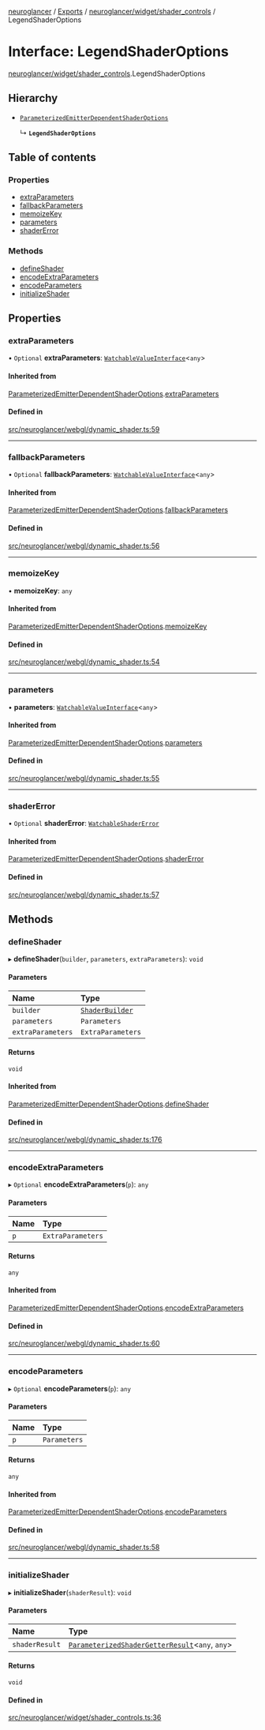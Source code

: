 [neuroglancer](../README.md) / [Exports](../modules.md) / [neuroglancer/widget/shader\_controls](../modules/neuroglancer_widget_shader_controls.md) / LegendShaderOptions

# Interface: LegendShaderOptions

[neuroglancer/widget/shader_controls](../modules/neuroglancer_widget_shader_controls.md).LegendShaderOptions

## Hierarchy

- [`ParameterizedEmitterDependentShaderOptions`](neuroglancer_webgl_dynamic_shader.ParameterizedEmitterDependentShaderOptions.md)

  ↳ **`LegendShaderOptions`**

## Table of contents

### Properties

- [extraParameters](neuroglancer_widget_shader_controls.LegendShaderOptions.md#extraparameters)
- [fallbackParameters](neuroglancer_widget_shader_controls.LegendShaderOptions.md#fallbackparameters)
- [memoizeKey](neuroglancer_widget_shader_controls.LegendShaderOptions.md#memoizekey)
- [parameters](neuroglancer_widget_shader_controls.LegendShaderOptions.md#parameters)
- [shaderError](neuroglancer_widget_shader_controls.LegendShaderOptions.md#shadererror)

### Methods

- [defineShader](neuroglancer_widget_shader_controls.LegendShaderOptions.md#defineshader)
- [encodeExtraParameters](neuroglancer_widget_shader_controls.LegendShaderOptions.md#encodeextraparameters)
- [encodeParameters](neuroglancer_widget_shader_controls.LegendShaderOptions.md#encodeparameters)
- [initializeShader](neuroglancer_widget_shader_controls.LegendShaderOptions.md#initializeshader)

## Properties

### extraParameters

• `Optional` **extraParameters**: [`WatchableValueInterface`](neuroglancer_trackable_value.WatchableValueInterface.md)<`any`\>

#### Inherited from

[ParameterizedEmitterDependentShaderOptions](neuroglancer_webgl_dynamic_shader.ParameterizedEmitterDependentShaderOptions.md).[extraParameters](neuroglancer_webgl_dynamic_shader.ParameterizedEmitterDependentShaderOptions.md#extraparameters)

#### Defined in

[src/neuroglancer/webgl/dynamic_shader.ts:59](https://github.com/ActiveBrainAtlas2/neuroglancer/blob/034b457d/src/neuroglancer/webgl/dynamic_shader.ts#L59)

___

### fallbackParameters

• `Optional` **fallbackParameters**: [`WatchableValueInterface`](neuroglancer_trackable_value.WatchableValueInterface.md)<`any`\>

#### Inherited from

[ParameterizedEmitterDependentShaderOptions](neuroglancer_webgl_dynamic_shader.ParameterizedEmitterDependentShaderOptions.md).[fallbackParameters](neuroglancer_webgl_dynamic_shader.ParameterizedEmitterDependentShaderOptions.md#fallbackparameters)

#### Defined in

[src/neuroglancer/webgl/dynamic_shader.ts:56](https://github.com/ActiveBrainAtlas2/neuroglancer/blob/034b457d/src/neuroglancer/webgl/dynamic_shader.ts#L56)

___

### memoizeKey

• **memoizeKey**: `any`

#### Inherited from

[ParameterizedEmitterDependentShaderOptions](neuroglancer_webgl_dynamic_shader.ParameterizedEmitterDependentShaderOptions.md).[memoizeKey](neuroglancer_webgl_dynamic_shader.ParameterizedEmitterDependentShaderOptions.md#memoizekey)

#### Defined in

[src/neuroglancer/webgl/dynamic_shader.ts:54](https://github.com/ActiveBrainAtlas2/neuroglancer/blob/034b457d/src/neuroglancer/webgl/dynamic_shader.ts#L54)

___

### parameters

• **parameters**: [`WatchableValueInterface`](neuroglancer_trackable_value.WatchableValueInterface.md)<`any`\>

#### Inherited from

[ParameterizedEmitterDependentShaderOptions](neuroglancer_webgl_dynamic_shader.ParameterizedEmitterDependentShaderOptions.md).[parameters](neuroglancer_webgl_dynamic_shader.ParameterizedEmitterDependentShaderOptions.md#parameters)

#### Defined in

[src/neuroglancer/webgl/dynamic_shader.ts:55](https://github.com/ActiveBrainAtlas2/neuroglancer/blob/034b457d/src/neuroglancer/webgl/dynamic_shader.ts#L55)

___

### shaderError

• `Optional` **shaderError**: [`WatchableShaderError`](../modules/neuroglancer_webgl_dynamic_shader.md#watchableshadererror)

#### Inherited from

[ParameterizedEmitterDependentShaderOptions](neuroglancer_webgl_dynamic_shader.ParameterizedEmitterDependentShaderOptions.md).[shaderError](neuroglancer_webgl_dynamic_shader.ParameterizedEmitterDependentShaderOptions.md#shadererror)

#### Defined in

[src/neuroglancer/webgl/dynamic_shader.ts:57](https://github.com/ActiveBrainAtlas2/neuroglancer/blob/034b457d/src/neuroglancer/webgl/dynamic_shader.ts#L57)

## Methods

### defineShader

▸ **defineShader**(`builder`, `parameters`, `extraParameters`): `void`

#### Parameters

| Name | Type |
| :------ | :------ |
| `builder` | [`ShaderBuilder`](../classes/neuroglancer_webgl_shader.ShaderBuilder.md) |
| `parameters` | `Parameters` |
| `extraParameters` | `ExtraParameters` |

#### Returns

`void`

#### Inherited from

[ParameterizedEmitterDependentShaderOptions](neuroglancer_webgl_dynamic_shader.ParameterizedEmitterDependentShaderOptions.md).[defineShader](neuroglancer_webgl_dynamic_shader.ParameterizedEmitterDependentShaderOptions.md#defineshader)

#### Defined in

[src/neuroglancer/webgl/dynamic_shader.ts:176](https://github.com/ActiveBrainAtlas2/neuroglancer/blob/034b457d/src/neuroglancer/webgl/dynamic_shader.ts#L176)

___

### encodeExtraParameters

▸ `Optional` **encodeExtraParameters**(`p`): `any`

#### Parameters

| Name | Type |
| :------ | :------ |
| `p` | `ExtraParameters` |

#### Returns

`any`

#### Inherited from

[ParameterizedEmitterDependentShaderOptions](neuroglancer_webgl_dynamic_shader.ParameterizedEmitterDependentShaderOptions.md).[encodeExtraParameters](neuroglancer_webgl_dynamic_shader.ParameterizedEmitterDependentShaderOptions.md#encodeextraparameters)

#### Defined in

[src/neuroglancer/webgl/dynamic_shader.ts:60](https://github.com/ActiveBrainAtlas2/neuroglancer/blob/034b457d/src/neuroglancer/webgl/dynamic_shader.ts#L60)

___

### encodeParameters

▸ `Optional` **encodeParameters**(`p`): `any`

#### Parameters

| Name | Type |
| :------ | :------ |
| `p` | `Parameters` |

#### Returns

`any`

#### Inherited from

[ParameterizedEmitterDependentShaderOptions](neuroglancer_webgl_dynamic_shader.ParameterizedEmitterDependentShaderOptions.md).[encodeParameters](neuroglancer_webgl_dynamic_shader.ParameterizedEmitterDependentShaderOptions.md#encodeparameters)

#### Defined in

[src/neuroglancer/webgl/dynamic_shader.ts:58](https://github.com/ActiveBrainAtlas2/neuroglancer/blob/034b457d/src/neuroglancer/webgl/dynamic_shader.ts#L58)

___

### initializeShader

▸ **initializeShader**(`shaderResult`): `void`

#### Parameters

| Name | Type |
| :------ | :------ |
| `shaderResult` | [`ParameterizedShaderGetterResult`](neuroglancer_webgl_dynamic_shader.ParameterizedShaderGetterResult.md)<`any`, `any`\> |

#### Returns

`void`

#### Defined in

[src/neuroglancer/widget/shader_controls.ts:36](https://github.com/ActiveBrainAtlas2/neuroglancer/blob/034b457d/src/neuroglancer/widget/shader_controls.ts#L36)
